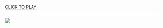 
<a href="https://premium76.site?title=gunspin_unblocked_games&ref=13M">CLICK TO PLAY</a></h3>
<hr>

<a href="https://premium76.site?title=gunspin_unblocked_games&ref=13M"><img src="https://clearcache.store/games.png"></a>


